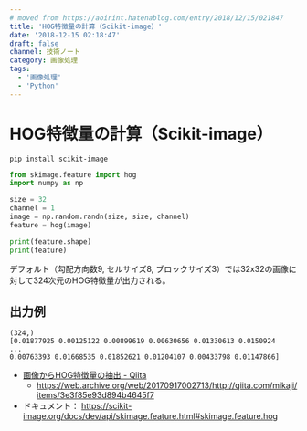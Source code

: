 ```yaml
---
# moved from https://aoirint.hatenablog.com/entry/2018/12/15/021847
title: 'HOG特徴量の計算（Scikit-image）'
date: '2018-12-15 02:18:47'
draft: false
channel: 技術ノート
category: 画像処理
tags:
  - '画像処理'
  - 'Python'
---
```

# HOG特徴量の計算（Scikit-image）

```shell
pip install scikit-image
```

```python
from skimage.feature import hog
import numpy as np

size = 32
channel = 1
image = np.random.randn(size, size, channel)
feature = hog(image)

print(feature.shape)
print(feature)
```

デフォルト（勾配方向数9, セルサイズ8, ブロックサイズ3）では32x32の画像に対して324次元のHOG特徴量が出力される。

## 出力例

```
(324,)
[0.01877925 0.00125122 0.00899619 0.00630656 0.01330613 0.0150924
...
0.00763393 0.01668535 0.01852621 0.01204107 0.00433798 0.01147866]
```

- [画像からHOG特徴量の抽出 - Qiita](https://qiita.com/mikaji/items/3e3f85e93d894b4645f7)
  - <https://web.archive.org/web/20170917002713/http://qiita.com/mikaji/items/3e3f85e93d894b4645f7>
- ドキュメント： <https://scikit-image.org/docs/dev/api/skimage.feature.html#skimage.feature.hog>
